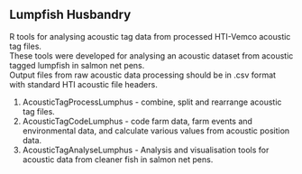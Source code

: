 ## Lumpfish Husbandry
R tools for analysing acoustic tag data from processed HTI-Vemco acoustic tag files.  
These tools were developed for analysing an acoustic dataset from acoustic tagged lumpfish in salmon net pens.  
Output files from raw acoustic data processing should be in .csv format with standard HTI acoustic file headers.   

1. AcousticTagProcessLumphus - combine, split and rearrange acoustic tag files.
2. AcousticTagCodeLumphus - code farm data, farm events and environmental data, and calculate various values from acoustic position data.
3. AcousticTagAnalyseLumphus - Analysis and visualisation tools for acoustic data from cleaner fish in salmon net pens.
